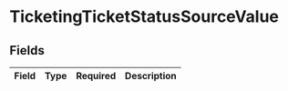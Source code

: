 # TicketingTicketStatusSourceValue


## Fields

| Field       | Type        | Required    | Description |
| ----------- | ----------- | ----------- | ----------- |